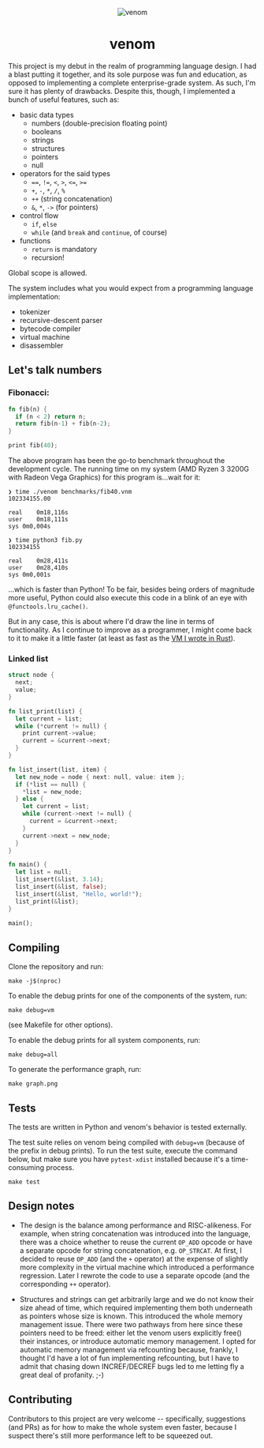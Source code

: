 <p align="center">
  <img src="https://raw.githubusercontent.com/adder32/venom/master/venom.png" alt="venom"/>
</p>

<h1 align="center">venom</h1>

This project is my debut in the realm of programming language design. I had a blast putting it together, and its sole purpose was fun and education, as opposed to implementing a complete enterprise-grade system. As such, I'm sure it has plenty of drawbacks. Despite this, though, I implemented a bunch of useful features, such as:

- basic data types
  - numbers (double-precision floating point)
  - booleans
  - strings
  - structures
  - pointers
  - null
- operators for the said types
  - `==`, `!=`, `<`, `>`, `<=`, `>=`
  - `+`, `-`, `*`, `/`, `%`
  - `++` (string concatenation)
  - `&`, `*`, `->` (for pointers)
- control flow
  - `if`, `else`
  - `while` (and `break` and `continue`, of course)
- functions
  - `return` is mandatory
  - recursion!

Global scope is allowed.

The system includes what you would expect from a programming language implementation:

  - tokenizer
  - recursive-descent parser
  - bytecode compiler
  - virtual machine
  - disassembler

## Let's talk numbers

### Fibonacci:

```rust
fn fib(n) { 
  if (n < 2) return n;
  return fib(n-1) + fib(n-2);
}

print fib(40);
```

The above program has been the go-to benchmark throughout the development cycle. The running time on my system (AMD Ryzen 3 3200G with Radeon Vega Graphics) for this program is...wait for it:

```
❯ time ./venom benchmarks/fib40.vnm
102334155.00

real	0m18,116s
user	0m18,111s
sys	0m0,004s
```

```
❯ time python3 fib.py
102334155

real	0m28,411s
user	0m28,410s
sys	0m0,001s
```

...which is faster than Python! To be fair, besides being orders of magnitude more useful, Python could also execute this code in a blink of an eye with `@functools.lru_cache()`.

But in any case, this is about where I'd draw the line in terms of functionality. As I continue to improve as a programmer, I might come back to it to make it a little faster (at least as fast as the [VM I wrote in Rust](https://github.com/adder32/synapse)). 


### Linked list

```rust
struct node {
  next;
  value;
}

fn list_print(list) {
  let current = list;
  while (*current != null) {
    print current->value;
    current = &current->next;
  }
}

fn list_insert(list, item) {
  let new_node = node { next: null, value: item };
  if (*list == null) {
    *list = new_node;
  } else {
    let current = list;
    while (current->next != null) {
      current = &current->next;
    }
    current->next = new_node;
  }
}

fn main() {
  let list = null;
  list_insert(&list, 3.14);
  list_insert(&list, false);
  list_insert(&list, "Hello, world!");
  list_print(&list);
}

main();
```

## Compiling

Clone the repository and run:

```
make -j$(nproc)
```

To enable the debug prints for one of the components of the system, run:

```
make debug=vm
```

(see Makefile for other options).

To enable the debug prints for all system components, run:

```
make debug=all
```

To generate the performance graph, run:

```
make graph.png
```

## Tests

The tests are written in Python and venom's behavior is tested externally.

The test suite relies on venom being compiled with `debug=vm` (because of the prefix in debug prints). To run the test suite, execute the command below, but make sure you have `pytest-xdist` installed because it's a time-consuming process.

```
make test
```

##  Design notes

- The design is the balance among performance and RISC-alikeness. For example, when string concatenation was introduced into the language, there was a choice whether to reuse the current `OP_ADD` opcode or have a separate opcode for string concatenation, e.g. `OP_STRCAT`. At first, I decided to reuse `OP_ADD` (and the `+` operator) at the expense of slightly more complexity in the virtual machine which introduced a performance regression. Later I rewrote the code to use a separate opcode (and the corresponding `++` operator).

- Structures and strings can get arbitrarily large and we do not know their size ahead of time, which required implementing them both underneath as pointers whose size is known. This introduced the whole memory management issue. There were two pathways from here since these pointers need to be freed: either let the venom users explicitly free() their instances, or introduce automatic memory management. I opted for automatic memory management via refcounting because, frankly, I thought I'd have a lot of fun implementing refcounting, but I have to admit that chasing down INCREF/DECREF bugs led to me letting fly a great deal of profanity. ;-)

## Contributing

Contributors to this project are very welcome -- specifically, suggestions (and PRs) as for how to make the whole system even faster, because I suspect there's still more performance left to be squeezed out.
